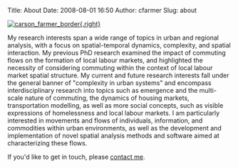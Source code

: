 Title: About
Date: 2008-08-01 16:50
Author: cfarmer
Slug: about

[![carson_farmer_border][image]{.right}][link]

My research interests span a wide range of topics in urban and regional
analysis, with a focus on spatial-temporal dynamics, complexity, and
spatial interaction. My previous PhD research examined the impact of
commuting flows on the formation of local labour markets, and
highlighted the necessity of considering commuting within the context of
local labour market spatial structure. My current and future research
interests fall under the general banner of "complexity in urban
systems" and encompass interdisciplinary research into topics such as
emergence and the multi-scale nature of commuting, the dynamics of
housing markets, transportation modelling, as well as more social
concepts, such as visible expressions of homelessness and local labour
markets. I am particularly interested in movements and flows of
individuals, information, and commodities within urban environments, as
well as the development and implementation of novel spatial analysis
methods and software aimed at characterizing these flows.

If you'd like to get in touch, please [contact me][link].

[image]: |filename|/images/carson_circle_300.png
[link]: |filename|/pages/contact.md
